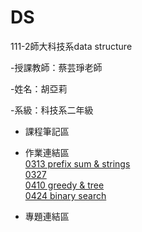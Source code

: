 # DS
111-2師大科技系data structure

-授課教師：蔡芸琤老師

-姓名：胡亞莉  

-系級：科技系二年級

* 課程筆記區
    

* 作業連結區
    <br />  [0313 prefix sum & strings](https://youtu.be/wIfLEZjFFNM)
    <br />  [0327](https://youtu.be/ibqTqijR8cA)
    <br />  [0410 greedy & tree](https://youtu.be/llKFpD8EoDQ)
    <br />  [0424 binary search](https://youtu.be/3oH08toH6vw)

* 專題連結區
   